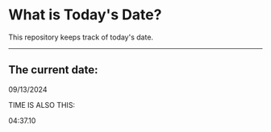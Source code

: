 # What is Today's Date?
This repository keeps track of today's date.
* * *
 
## The current date:  
 09/13/2024 
  
  
 TIME IS ALSO THIS: 
  
 04:37.10 
  
  
